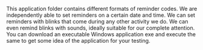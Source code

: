 This application folder contains different formats of reminder codes. We are independently able to set reminders on a certain date and time. We can set reminders with blinks that come during any other activity we do. We can even remind blinks with sounds, ideally suitable for our complete attention. You can download an executable Windows application exe and execute the same to get some idea of the application for your testing.
